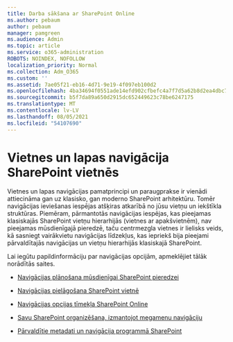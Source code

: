 ```yaml
---
title: Darba sākšana ar SharePoint Online
ms.author: pebaum
author: pebaum
manager: pamgreen
ms.audience: Admin
ms.topic: article
ms.service: o365-administration
ROBOTS: NOINDEX, NOFOLLOW
localization_priority: Normal
ms.collection: Adm_O365
ms.custom: ''
ms.assetid: 7ae05f21-eb16-4d71-9e19-4f097eb100d2
ms.openlocfilehash: 4ba34694f0551ade14efd902cfbefc4a7f7d5a62b8d2ea4dbc70424efd772798
ms.sourcegitcommit: b5f7da89a650d2915dc652449623c78be6247175
ms.translationtype: MT
ms.contentlocale: lv-LV
ms.lasthandoff: 08/05/2021
ms.locfileid: "54107690"
---
```

# <a name="site-and-page-navigation-in-sharepoint-sites"></a>Vietnes un lapas navigācija SharePoint vietnēs

Vietnes un lapas navigācijas pamatprincipi un paraugprakse ir vienādi attiecināma gan uz klasisko, gan moderno SharePoint arhitektūru. Tomēr navigācijas ieviešanas iespējas atšķiras atkarībā no jūsu vietņu un iekštīkla struktūras. Piemēram, pārmantotās navigācijas iespējas, kas pieejamas klasiskajās SharePoint vietņu hierarhijās (vietnes ar apakšvietnēm), [](https://support.office.com/article/fe26ae84-14b7-45b6-a6d1-948b3966427f) nav pieejamas mūsdienīgajā pieredzē, taču centrmezgla vietnes ir lielisks veids, kā sasniegt vairākvietu navigācijas līdzekļus, kas iepriekš bija pieejami pārvaldītajās navigācijas un vietņu hierarhijās klasiskajā SharePoint.

 Lai iegūtu papildinformāciju par navigācijas opcijām, apmeklējiet tālāk norādītās saites.

 - [Navigācijas plānošana mūsdienīgai SharePoint pieredzei](https://docs.microsoft.com/sharepoint/plan-navigation-modern-experience)

- [Navigācijas pielāgošana SharePoint vietnē](https://support.office.com/article/customize-the-navigation-on-your-sharepoint-site-3cd61ae7-a9ed-4e1e-bf6d-4655f0bf25ca)

- [Navigācijas opcijas tīmekļa SharePoint Online](https://docs.microsoft.com/office365/enterprise/navigation-options-for-sharepoint-online)
 
- [Savu SharePoint organizēšana, izmantojot megamenu navigāciju](https://techcommunity.microsoft.com/t5/Microsoft-SharePoint-Blog/Organize-your-SharePoint-sites-with-megamenu-navigation-and-new/ba-p/328068)

- [Pārvaldītie metadati un navigācija programmā SharePoint](https://docs.microsoft.com/sharepoint/dev/general-development/managed-metadata-and-navigation-in-sharepoint)


